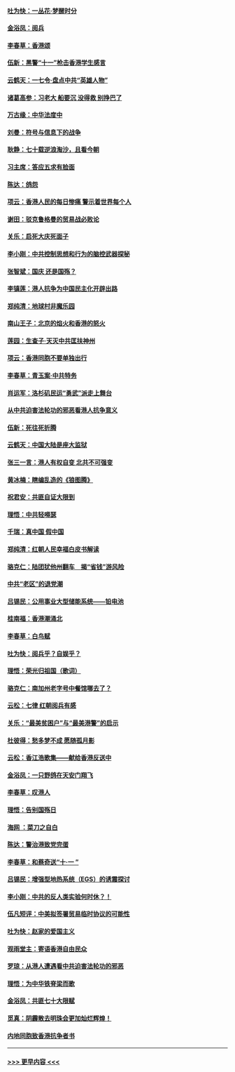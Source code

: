 #### [吐为快：一丛花‧梦醒时分](../pages/nsc993/n11567491.md?t=10042155) 
#### [金浴凤：阅兵](../pages/nsc993/n11567454.md?t=10042155) 
#### [李春草：香港颂](../pages/nsc993/n11567444.md?t=10042155) 
#### [伍新：黑警“十一”枪击香港学生感言](../pages/nsc993/n11567426.md?t=10042155) 
#### [云鹤天：一七令‧盘点中共“英雄人物”](../pages/nsc993/n11567091.md?t=10042155) 
#### [诸葛高参：习老大 船要沉 没得救 别挣巴了](../pages/nsc993/n11566976.md?t=10042155) 
#### [万古缘：中华法度中](../pages/nsc993/n11566726.md?t=10042155) 
#### [刘曼：符号与信息下的战争](../pages/nsc993/n11564655.md?t=10042155) 
#### [耿静：七十载逆浪淘沙，且看今朝](../pages/nsc993/n11564520.md?t=10042155) 
#### [习主席：答应五求有脸面](../pages/nsc993/n11563953.md?t=10042155) 
#### [陈达：鸽怨](../pages/nsc993/n11561879.md?t=10042155) 
#### [项云：香港人民的每日惨痛  警示着世界每个人](../pages/nsc993/n11559273.md?t=10042155) 
#### [谢田：驳克鲁格曼的贸易战必败论](../pages/nsc993/n11555840.md?t=10042155) 
#### [关乐：启死大庆死面子](../pages/nsc993/n11556823.md?t=10042155) 
#### [李小刚：中共控制思想和行为的脑控武器探秘](../pages/nsc993/n11556776.md?t=10042155) 
#### [张智斌：国庆  还是国殇？](../pages/nsc993/n11556617.md?t=10042155) 
#### [李镇莲：港人抗争为中国民主化开辟出路](../pages/nsc993/n11556570.md?t=10042155) 
#### [郑纯清：地球村非魔乐园](../pages/nsc993/n11555415.md?t=10042155) 
#### [南山王子：北京的焰火和香港的怒火](../pages/nsc993/n11555318.md?t=10042155) 
#### [莲园：生查子·天灭中共匡扶神州](../pages/nsc993/n11555302.md?t=10042155) 
#### [项云：香港同胞不要单独出行](../pages/nsc993/n11555276.md?t=10042155) 
#### [李春草：青玉案‧中共特务](../pages/nsc993/n11552356.md?t=10042155) 
#### [肖运军：洛杉矶民运“勇武”派走上舞台](../pages/nsc993/n11551595.md?t=10042155) 
#### [从中共迫害法轮功的邪恶看港人抗争意义](../pages/nsc993/n11540858.md?t=10042155) 
#### [伍新：死往死折腾](../pages/nsc993/n11550174.md?t=10042155) 
#### [云鹤天：中国大陆是座大监狱](../pages/nsc993/n11550155.md?t=10042155) 
#### [张三一言：港人有权自变 北共不可强变](../pages/nsc993/n11550132.md?t=10042155) 
#### [黄冰楠：瞎编乱造的《狼图腾》](../pages/nsc993/n11550082.md?t=10042155) 
#### [祝君安：共匪自证大限到](../pages/nsc993/n11550041.md?t=10042155) 
#### [理悟：中共轻嘚瑟](../pages/nsc993/n11547978.md?t=10042155) 
#### [千瑞：真中国 假中国](../pages/nsc993/n11547865.md?t=10042155) 
#### [郑纯清：红朝人民幸福白皮书解读](../pages/nsc993/n11547499.md?t=10042155) 
#### [骆克仁：陆团犹他州翻车　揭“省钱”游风险](../pages/nsc993/n11546977.md?t=10042155) 
#### [中共“老区”的退党潮](../pages/nsc993/n11545995.md?t=10042155) 
#### [吕锡民：公用事业大型储能系统——铅电池](../pages/nsc993/n11545701.md?t=10042155) 
#### [桂南福：香港潮涌北](../pages/nsc993/n11545682.md?t=10042155) 
#### [李春草：白鸟赋](../pages/nsc993/n11545663.md?t=10042155) 
#### [吐为快：阅兵乎？自娱乎？](../pages/nsc993/n11545625.md?t=10042155) 
#### [理悟：荣光归祖国（歌词）](../pages/nsc993/n11545616.md?t=10042155) 
#### [骆克仁：南加州老字号中餐馆哪去了？](../pages/nsc993/n11545120.md?t=10042155) 
#### [云松：七律 红朝阅兵有感](../pages/nsc993/n11542394.md?t=10042155) 
#### [关乐：“最美贫困户”与“最美港警”的启示](../pages/nsc993/n11542252.md?t=10042155) 
#### [杜彼得：愁多梦不成 愿随孤月影](../pages/nsc993/n11540296.md?t=10042155) 
#### [云松：香江浩歌集——献给香港反送中](../pages/nsc993/n11540149.md?t=10042155) 
#### [金浴凤：一只野鸽在天安门翔飞](../pages/nsc993/n11540280.md?t=10042155) 
#### [李春草：叹港人](../pages/nsc993/n11540119.md?t=10042155) 
#### [理悟：告别国殇日](../pages/nsc993/n11539610.md?t=10042155) 
#### [海网 ：菜刀之自白](../pages/nsc993/n11539597.md?t=10042155) 
#### [陈达：警治港致党完蛋](../pages/nsc993/n11538127.md?t=10042155) 
#### [李春草：和蔡奇送“十·一 ”](../pages/nsc993/n11537810.md?t=10042155) 
#### [吕锡民：增强型地热系统（EGS）的诱震探讨](../pages/nsc993/n11537765.md?t=10042155) 
#### [李小刚：中共的反人类实验何时休？！](../pages/nsc993/n11537669.md?t=10042155) 
#### [伍凡短评：中美拟签署贸易临时协议的可能性](../pages/nsc993/n11536773.md?t=10042155) 
#### [吐为快：赵家的爱国主义](../pages/nsc993/n11536750.md?t=10042155) 
#### [观雨堂主：寄语香港自由民众](../pages/nsc993/n11536735.md?t=10042155) 
#### [罗琼：从港人遭遇看中共迫害法轮功的邪恶](../pages/nsc993/n11507862.md?t=10042155) 
#### [理悟：为中华铁脊梁而歌](../pages/nsc993/n11534458.md?t=10042155) 
#### [金浴凤：共匪七十大限赋](../pages/nsc993/n11534434.md?t=10042155) 
#### [觅真：阴霾散去明珠会更加灿烂辉煌！](../pages/nsc993/n11531858.md?t=10042155) 
#### [内地同胞致香港抗争者书](../pages/nsc993/n11531645.md?t=10042155) 

----
#### [ >>> 更早内容 <<< ](../indexes/nsc993-earlier.md)
